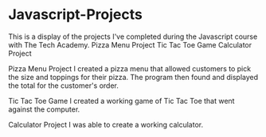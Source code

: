 # Javascript-Projects
This is a display of the projects I've completed during the Javascript course with The Tech Academy.
Pizza Menu Project
Tic Tac Toe Game
Calculator Project

Pizza Menu Project
I created a pizza menu that allowed customers to pick the size and toppings for their pizza. The program then found and displayed the total for the customer's order.

Tic Tac Toe Game
I created a working game of Tic Tac Toe that went against the computer.

Calculator Project
I was able to create a working calculator.
